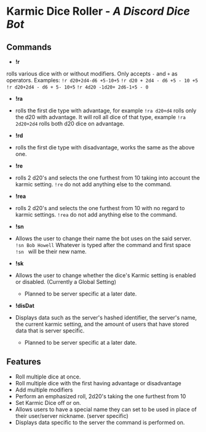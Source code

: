 # Karmic Dice Roller - _A Discord Dice Bot_

## Commands

- **!r**<br>

rolls various dice with or without modifiers. Only accepts `-` and `+` as operators.
Examples:
`!r d20+2d4-d6 +5-10+5`
`!r d20 + 2d4 - d6 +5 - 10 +5`
`!r d20+2d4 - d6 + 5- 10+5`
`!r 4d20 -1d20+ 2d6-1+5 - 0`
- **!ra**<br>

- rolls the first die type with advantage, for example `!ra d20+d4` rolls only the d20 with advantage.
It will roll all dice of that type, example `!ra 2d20+2d4` rolls both d20 dice on advantage.
- **!rd**<br>

- rolls the first die type with disadvantage, works the same as the above one.
- **!re**<br>

- rolls 2 d20's and selects the one furthest from 10 taking into account the karmic setting. `!re` do not add anything else to the command.
- **!rea**<br>

- rolls 2 d20's and selects the one furthest from 10 with no regard to karmic settings. `!rea` do not add anything else to the command.
- **!sn**<br>

- Allows the user to change their name the bot uses on the said server. `!sn Bob Howell`
Whatever is typed after the command and first space `!sn ` will be their new name.
- **!sk**<br>

- Allows the user to change whether the dice's Karmic setting is enabled or disabled. (Currently a Global Setting)
    - Planned to be server specific at a later date.
- **!disDat**<br>

- Displays data such as the server's hashed identifier, the server's name, the current karmic setting,
and the amount of users that have stored data that is server specific.
    - Planned to be server specific at a later date.


## Features

- Roll multiple dice at once.
- Roll multiple dice with the first having advantage or disadvantage
- Add multiple modifiers
- Perform an emphasized roll, 2d20's taking the one furthest from 10
- Set Karmic Dice off or on.
- Allows users to have a special name they can set to be used in place of their user/server nickname. (server specific)
- Displays data specific to the server the command is performed on.


